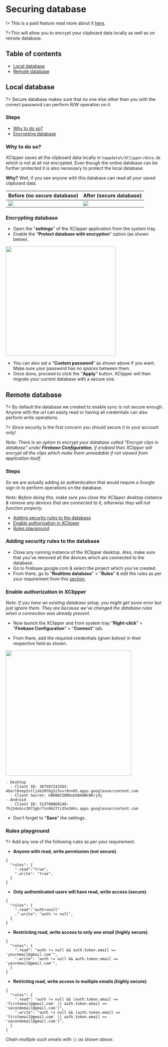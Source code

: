 # Securing database

!> This is a paid feature read more about it [here]().

?>This will allow you to encrypt your clipboard data locally as well as on remote database.

## Table of contents <!-- {docsify-ignore} -->

- [Local database](#local-database)
- [Remote database](#remote-database)

## Local database

?> Secure database makes sure that no one else other than you with the correct password can perform R/W operation on it.

### Steps <!-- {docsify-ignore} -->

- [Why to do so?](#why-to-do-so)
- [Encrypting database](#encrypting-database)

### Why to do so?

XClipper saves all the clipboard data locally in `%appdata%/XClipper/data.db` which is not at all not encrypted. Even though the online database can be further protected it is also necessary to protect the local database.

**Why?** Well, if you see anyone with this database can read all your saved clipboard data.

| Before (no secure database)                                                    | After (secure database)                                                       |
| ------------------------------------------------------------------------------ | ----------------------------------------------------------------------------- |
| <img src="https://androdevkit.files.wordpress.com/2020/09/protect-before.png"> | <img src="https://androdevkit.files.wordpress.com/2020/09/protect-after.png"> |

### Encrypting database

- Open the "**settings**" of the XClipper application from the system tray.
- Enable the "**Protect database with encryption**" option (as shown below).

<img  src="https://androdevkit.files.wordpress.com/2020/09/2020-09-26-11-18-26.png" height="350px"/>

- You can also set a "**Custom password**" as shown above if you want. Make sure your password has no _spaces_ between them.
- Once done, proceed to click the "**Apply**" button. XClipper will then migrate your current database with a secure one.

## Remote database

?> By default the database we created to enable sync is not secure enough. Anyone with the url can easily read or having all credentials can also perform write operations.

?> Since security is the first concern you should secure it to your account only!

_Note: There is an option to encrypt your database called "Encrypt clips in database" under **Firebase Configuration**, if enabled then XClipper will encrypt all the clips which make them unreadable if not viewed from application itself_.

### Steps <!-- {docsify-ignore} -->

So we are actually adding an authentication that would require a Google sign-in to perform operations on the database.

_Note: Before doing this, make sure you close the XClipper desktop instance & remove any devices that are connected to it, otherwise they will not function properly._

- [Adding security rules to the database](#adding-security-rules-to-the-database)
- [Enable authorization in XClipper](#enable-authorization-in-xclipper)
- [Rules playground](#rules-playground)

### Adding security rules to the database

- Close any running instance of the XClipper desktop. Also, make sure that you've removed all the devices which are connected to the database.
- Go to firebase.google.com & select the project which you've created.
- From there, go to "**Realtime database**" > "**Rules**" & edit the rules as per your requirement from this [section](#rules-playground).

### Enable authorization in XClipper

_Note: If you have an existing database setup, you might get some error but just ignore them. They are because we've changed the database rules when a connection was already present._

- Now launch the XClipper and from system tray "**Right-click**" > "**Firebase Configuration**" > "**Connect**" tab.

- From there, add the required credentials (given below) in their respective field as shown.

<img src="https://androdevkit.files.wordpress.com/2020/10/secure-1-1.png" height="400px"/>

```
- Desktop
  - Client ID: 307507243265-4bart8vep2vtljab28t6g3i5vsr9nv05.apps.googleusercontent.com
  - Client Secret: G8KN0CSDMOxbX8HdWCWXrj4j
- Android
  - Client ID: 323700069140-7hj54ukss3072gbr7in9627ti35o3mhs.apps.googleusercontent.com
```

- Don't forget to "**Save**" the settings.

### Rules playground

?> Add any one of the following rules as per your requirement.

- **Anyone with read, write permission (not secure)**.

```
{
  "rules": {
    ".read":"true",
    ".write": "true",
  }
}
```

- **Only authenticated users will have read, write access (secure)**.

```
{
  "rules": {
    ".read":"auth!=null"
    ,".write": "auth != null",
  }
}
```

- **Restricting read, write access to only one email (highly secure)**.

```
{
  "rules": {
    ".read": "auth != null && auth.token.email == 'youremail@gmail.com'",
    ".write": "auth != null && auth.token.email == 'youremail@gmail.com'",
  }
}
```

- **Retricting read, write access to multiple emails (highly secure)**.

```
{
  "rules": {
    ".read": "auth != null && (auth.token.email == 'firstemail@gmail.com' || auth.token.email == 'secondemail@gmail.com')",
    ".write": "auth != null && (auth.token.email == 'firstemail@gmail.com' || auth.token.email == 'secondemail@gmail.com')",
  }
}
```

_Chain multiple such emails with `||` as shown above._

